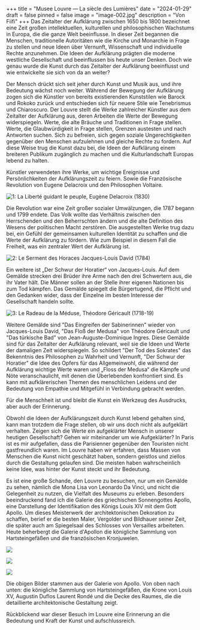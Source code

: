 +++
title = "Musee Louvre — La siècle des Lumières"
date = "2024-01-29"
draft = false
pinned = false
image = "image-002.jpg"
description = "Von Fiifi"
+++
Das Zeitalter der Aufklärung zwischen 1650 bis 1800 bezeichnet eine Zeit großen intellektuellen, kulturellen und philosophischen Wachstums in Europa, die die ganze Welt beeinflusse. In dieser Zeit begannen die Menschen, traditionelle Autoritäten wie die Kirche und Monarchie in Frage zu stellen und neue Ideen über Vernunft, Wissenschaft und individuelle Rechte anzunehmen. Die Ideen der Aufklärung prägten die moderne westliche Gesellschaft und beeinflussen bis heute unser Denken. Doch wie genau wurde die Kunst durch das Zeitalter der Aufklärung beeinflusst und wie entwickelte sie sich von da an weiter?

Der Mensch drückt sich seit jeher durch Kunst und Musik aus, und ihre Bedeutung wächst noch weiter. Während der Bewegung der Aufklärung zogen sich die Künstler von bereits existierenden Kunststilen wie Barock und Rokoko zurück und entschieden sich für neuere Stile wie Tenebrismus und Chiaroscuro. Der Louvre stellt die Werke zahlreicher Künstler aus dem Zeitalter der Aufklärung aus, deren Arbeiten die Werte der Bewegung widerspiegeln. Werte, die alte Bräuche und Traditionen in Frage stellen. Werte, die Glaubwürdigkeit in Frage stellen, Grenzen austesten und nach Antworten suchen. Sich zu befreien, sich gegen soziale Ungerechtigkeiten gegenüber den Menschen aufzulehnen und gleiche Rechte zu fordern. Auf diese Weise trug die Kunst dazu bei, die Ideen der Aufklärung einem breiteren Publikum zugänglich zu machen und die Kulturlandschaft Europas lebend zu halten.

Künstler verwendeten ihre Werke, um wichtige Ereignisse und Persönlichkeiten der Aufklärungszeit zu feiern. Sowie die Französische Revolution von Eugene Delacroix und den Philosophen Voltaire.

![1: La Liberté guidant le peuple, Eugène Delacroix (1830)](image-000.jpg)

Die Revolution war eine Zeit großer sozialer Umwälzungen, die 1787 begann und 1799 endete. Das Volk wollte das Verhältnis zwischen den Herrschenden und den Beherrschten ändern und die alte Definition des Wesens der politischen Macht zerstören. Die ausgestellten Werke trug dazu bei, ein Gefühl der gemeinsamen kulturellen Identität zu schaffen und die Werte der Aufklärung zu fördern. Wie zum Beispiel in diesem Fall die Freiheit, was ein zentraler Wert der Aufklärung ist.

![2: Le Serment des Horaces Jacques-Louis David (1784)](image-000.jpg)

Ein weitere ist „Der Schwur der Horatier“ von Jacques-Louis. Auf dem Gemälde strecken drei Brüder ihre Arme nach den drei Schwertern aus, die ihr Vater hält. Die Männer sollen an der Stelle ihrer eigenen Nationen bis zum Tod kämpfen. Das Gemälde spiegelt die Bürgertugend, die Pflicht und den Gedanken wider, dass der Einzelne im besten Interesse der Gesellschaft handeln sollte.

![3: Le Radeau de la Méduse, Théodore Géricault (1718-19)](image-001.jpg)

Weitere Gemälde sind "Das Eingreifen der Sabinerinnen" wieder von Jacques-Louis David, "Das Floß der Medusa" von Théodore Géricault und "Das türkische Bad" von Jean-Auguste-Dominique Ingres. Diese Gemälde sind für das Zeitalter der Aufklärung relevant, weil sie die Ideen und Werte der damaligen Zeit widerspiegeln. So schildert "Der Tod des Sokrates" das Bekenntnis des Philosophen zu Wahrheit und Vernunft, "Der Schwur der Horatier" die Idee des Opfers für das Allgemeinwohl, die während der Aufklärung wichtige Werte waren und „Floss der Medusa“ die Kämpfe und Nöte veranschaulicht, mit denen die Überlebenden konfrontiert sind. Es kann mit aufklärerischen Themen des menschlichen Leidens und der Bedeutung von Empathie und Mitgefühl in Verbindung gebracht werden.

Für die Menschheit ist und bleibt die Kunst ein Werkzeug des Ausdrucks, aber auch der Erinnerung.

Obwohl die Ideen der Aufklärungszeit durch Kunst lebend gehalten sind, kann man trotzdem die Frage stellen, ob wir uns doch nicht als aufgeklärt verhalten. Zeigen sich die Werte ein aufgeklärter Mensch in unserer heutigen Gesellschaft? Gehen wir miteinander um wie Aufgeklärter? In Paris ist es mir aufgefallen, dass die Parisienner gegenüber den Touristen nicht gastfreundlich waren. Im Louvre haben wir erfahren, dass Massen von Menschen die Kunst nicht geschätzt haben, sondern geistlos und ziellos durch die Gestaltung gelaufen sind. Die meisten haben wahrscheinlich keine Idee, was hinter der Kunst steckt und ihr Bedeutung. 

Es ist eine große Schande, den Louvre zu besuchen, nur um ein Gemälde zu sehen, nämlich die Mona Lisa von Leonardo Da Vinci, und nicht die Gelegenheit zu nutzen, die Vielfalt des Museums zu erleben. Besonders beeindruckend fand ich die Galerie des griechischen Sonnengottes Apollo, eine Darstellung der Identifikation des Königs Louis XIV mit dem Gott Apollo. Um dieses Meisterwerk der architektonischen Dekoration zu schaffen, berief er die besten Maler, Vergolder und Bildhauer seiner Zeit, die später auch am Spiegelsaal des Schlosses von Versailles arbeiteten. Heute beherbergt die Galerie d'Apollon die königliche Sammlung von Hartsteingefäßen und die französischen Kronjuwelen.

![](image-003.jpg)

![](image-004.jpg)

![](image-005.jpg)

Die obigen Bilder stammen aus der Galerie von Apollo. Von oben nach unten: die königliche Sammlung von Hartsteingefäßen, die Krone von Louis XV, Augustin Duflos Laurent Rondé und die Decke des Raumes, die die detaillierte architektonische Gestaltung zeigt.

Rückblickend war dieser Besuch im Louvre eine Erinnerung an die Bedeutung und Kraft der Kunst und aufschlussreich.